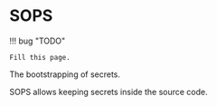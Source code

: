 # SOPS

!!! bug "TODO"

    Fill this page.

The bootstrapping of secrets.

SOPS allows keeping secrets inside the source code.
